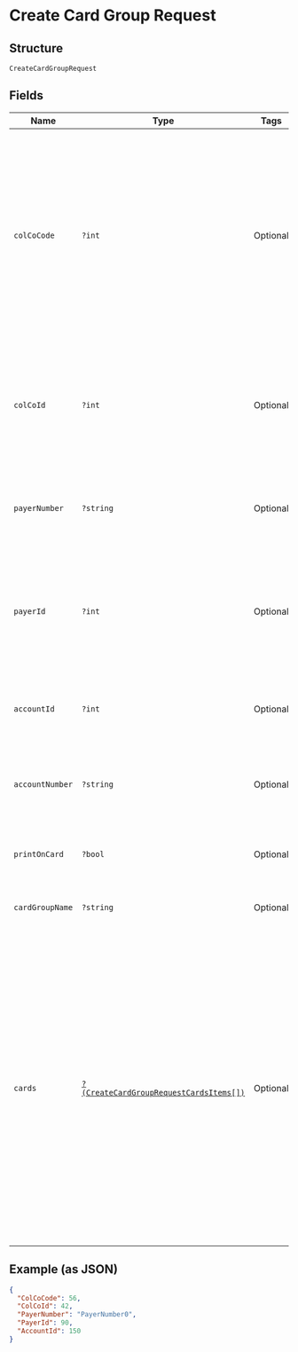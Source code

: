 
# Create Card Group Request

## Structure

`CreateCardGroupRequest`

## Fields

| Name | Type | Tags | Description | Getter | Setter |
|  --- | --- | --- | --- | --- | --- |
| `colCoCode` | `?int` | Optional | Collecting Company Code (Shell Code) of the selected payer.<br>Mandatory for serviced OUs such as Romania, Latvia, Lithuania, Estonia, Ukraine etc. It is optional for other countries if ColCoID is provided.<br>Example:<br>86-Philippines<br>5-UK | getColCoCode(): ?int | setColCoCode(?int colCoCode): void |
| `colCoId` | `?int` | Optional | Collecting Company Id  of the selected payer.<br>Optional if ColCoCode is passed else Mandatory.<br>Example:<br>1-Philippines<br>5-UK | getColCoId(): ?int | setColCoId(?int colCoId): void |
| `payerNumber` | `?string` | Optional | Payer Number of the selected payer.<br>Optional if PayerId is passed else Mandatory | getPayerNumber(): ?string | setPayerNumber(?string payerNumber): void |
| `payerId` | `?int` | Optional | Payer Id (i.e., Customer Id of the Payment Customer in H3 Cards Platform) of the selected payer.<br>Optional if PayerNumber is passed else Mandatory | getPayerId(): ?int | setPayerId(?int payerId): void |
| `accountId` | `?int` | Optional | Account ID of the customer.<br>Optional if AccountNumber is passed else Mandatory. | getAccountId(): ?int | setAccountId(?int accountId): void |
| `accountNumber` | `?string` | Optional | Account Number of the customer.<br>Optional if AccountId is passed else Mandatory. | getAccountNumber(): ?string | setAccountNumber(?string accountNumber): void |
| `printOnCard` | `?bool` | Optional | Whether card group name to be embossed on the cards or not. | getPrintOnCard(): ?bool | setPrintOnCard(?bool printOnCard): void |
| `cardGroupName` | `?string` | Optional | - | getCardGroupName(): ?string | setCardGroupName(?string cardGroupName): void |
| `cards` | [`?(CreateCardGroupRequestCardsItems[])`](../../doc/models/create-card-group-request-cards-items.md) | Optional | List of cards to be moved to the new card group. This list is optional – no card will be moved to the new card group when the list is empty.<br>The fields of Card entity are described in the below rows.<br>The maximum number of cards allowed to be moved in a request is 500 (configurable). The whole request including the card group creation will be rejected when the limit is exceeded. | getCards(): ?array | setCards(?array cards): void |

## Example (as JSON)

```json
{
  "ColCoCode": 56,
  "ColCoId": 42,
  "PayerNumber": "PayerNumber0",
  "PayerId": 90,
  "AccountId": 150
}
```

